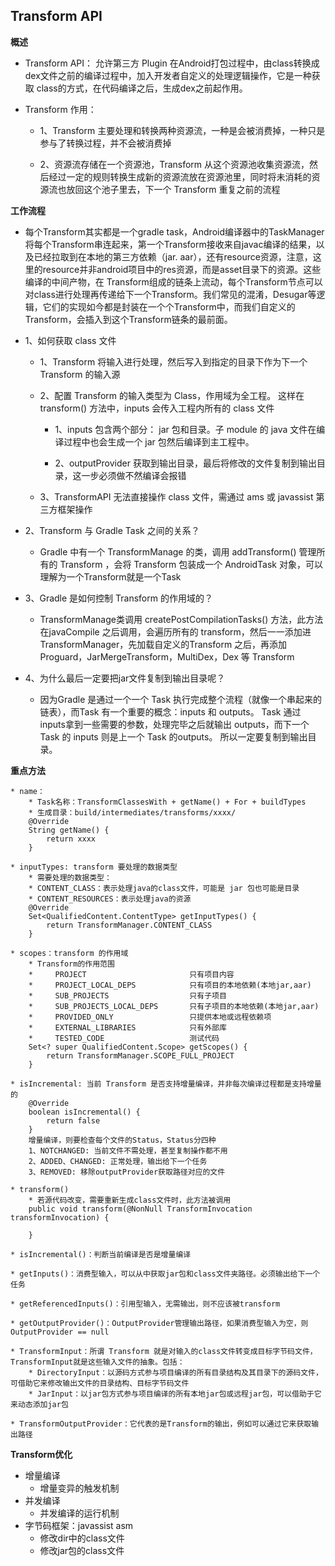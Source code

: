 
## Transform API ##

**概述**

* Transform API： 允许第三方 Plugin 在Android打包过程中，由class转换成dex文件之前的编译过程中，加入开发者自定义的处理逻辑操作，它是一种获取 class的方式，在代码编译之后，生成dex之前起作用。

* Transform 作用：

	* 1、Transform 主要处理和转换两种资源流，一种是会被消费掉，一种只是参与了转换过程，并不会被消费掉
	
	* 2、资源流存储在一个资源池，Transform 从这个资源池收集资源流，然后经过一定的规则转换生成新的资源流放在资源池里，同时将未消耗的资源流也放回这个池子里去，下一个 Transform 重复之前的流程
	
	
**工作流程**

* 每个Transform其实都是一个gradle task，Android编译器中的TaskManager将每个Transform串连起来，第一个Transform接收来自javac编译的结果，以及已经拉取到在本地的第三方依赖（jar. aar），还有resource资源，注意，这里的resource并非android项目中的res资源，而是asset目录下的资源。这些编译的中间产物，在 Transform组成的链条上流动，每个Transform节点可以对class进行处理再传递给下一个Transform。我们常见的混淆，Desugar等逻辑，它们的实现如今都是封装在一个个Transform中，而我们自定义的Transform，会插入到这个Transform链条的最前面。

* 1、如何获取 class 文件

	* 1、Transform 将输入进行处理，然后写入到指定的目录下作为下一个 Transform 的输入源
	
	* 2、配置 Transform 的输入类型为 Class，作用域为全工程。 这样在 transform() 方法中，inputs 会传入工程内所有的 class 文件
	
		 * 1、inputs 包含两个部分： jar 包和目录。子 module 的 java 文件在编译过程中也会生成一个 jar 包然后编译到主工程中。
		 
	 	 * 2、outputProvider 获取到输出目录，最后将修改的文件复制到输出目录，这一步必须做不然编译会报错
	 
	* 3、TransformAPI 无法直接操作 class 文件，需通过 ams 或 javassist 第三方框架操作
	
* 2、Transform 与 Gradle Task 之间的关系？

	* Gradle 中有一个 TransformManage 的类，调用 addTransform() 管理所有的 Transform ，会将 Transform 包装成一个 AndroidTask 对象，可以理解为一个Transform就是一个Task
	
* 3、Gradle 是如何控制 Transform 的作用域的？

	* TransformManage类调用 createPostCompilationTasks() 方法，此方法在javaCompile 之后调用，会遍历所有的 transform，然后一一添加进TransformManager，先加载自定义的Transform 之后，再添加 Proguard，JarMergeTransform，MultiDex，Dex 等 Transform
	
* 4、为什么最后一定要把jar文件复制到输出目录呢？

	* 因为Gradle 是通过一个一个 Task 执行完成整个流程（就像一个串起来的链表），而Task 有一个重要的概念：inputs 和 outputs。 Task 通过 inputs拿到一些需要的参数，处理完毕之后就输出 outputs，而下一个 Task 的 inputs 则是上一个 Task 的outputs。 所以一定要复制到输出目录。


**重点方法**

	* name：
		* Task名称：TransformClassesWith + getName() + For + buildTypes
		* 生成目录：build/intermediates/transforms/xxxx/
	    @Override
	    String getName() {
	        return xxxx
	    }

	* inputTypes: transform 要处理的数据类型
		* 需要处理的数据类型：
		* CONTENT_CLASS：表示处理java的class文件，可能是 jar 包也可能是目录
		* CONTENT_RESOURCES：表示处理java的资源
		@Override
		Set<QualifiedContent.ContentType> getInputTypes() {
		    return TransformManager.CONTENT_CLASS
		}

	* scopes：transform 的作用域
		* Transform的作用范围
		*     PROJECT                       只有项目内容
		*     PROJECT_LOCAL_DEPS            只有项目的本地依赖(本地jar,aar)
		*     SUB_PROJECTS                  只有子项目
		*     SUB_PROJECTS_LOCAL_DEPS       只有子项目的本地依赖(本地jar,aar)
		*     PROVIDED_ONLY                 只提供本地或远程依赖项
		*     EXTERNAL_LIBRARIES            只有外部库
		*     TESTED_CODE                   测试代码
		Set<? super QualifiedContent.Scope> getScopes() {
		    return TransformManager.SCOPE_FULL_PROJECT
		}

	* isIncremental: 当前 Transform 是否支持增量编译，并非每次编译过程都是支持增量的
		@Override
		boolean isIncremental() {
		    return false
		}
		增量编译，则要检查每个文件的Status，Status分四种
		1、NOTCHANGED: 当前文件不需处理，甚至复制操作都不用
		2、ADDED、CHANGED: 正常处理，输出给下一个任务
		3、REMOVED: 移除outputProvider获取路径对应的文件

	* transform()
		* 若源代码改变，需要重新生成class文件时，此方法被调用
		public void transform(@NonNull TransformInvocation transformInvocation) {
			
		}
		
	* isIncremental()：判断当前编译是否是增量编译
	
	* getInputs()：消费型输入，可以从中获取jar包和class文件夹路径。必须输出给下一个任务
	
	* getReferencedInputs()：引用型输入，无需输出，则不应该被transform
	
	* getOutputProvider()：OutputProvider管理输出路径，如果消费型输入为空，则OutputProvider == null
	
	* TransformInput：所谓 Transform 就是对输入的class文件转变成目标字节码文件，TransformInput就是这些输入文件的抽象。包括：
		* DirectoryInput：以源码方式参与项目编译的所有目录结构及其目录下的源码文件，可借助它来修改输出文件的目录结构、目标字节码文件
		* JarInput：以jar包方式参与项目编译的所有本地jar包或远程jar包，可以借助于它来动态添加jar包
		
	* TransformOutputProvider：它代表的是Transform的输出，例如可以通过它来获取输出路径


**Transform优化**

* 增量编译
	* 增量变异的触发机制
* 并发编译
	* 并发编译的运行机制
* 字节码框架：javassist asm
	* 修改dir中的class文件
	* 修改jar包的class文件

